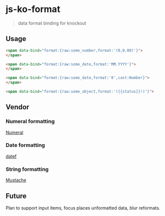 
js-ko-format
===

> data format binding for knockout

Usage
---

```html
<span data-bind="format:{raw:some_number,format:'(0,0.00)'}">
</span>

<span data-bind="format:{raw:some_date,format:'MM.YYYY'}">
</span>

<span data-bind="format:{raw:some_date,format:'0',cast:Number}">
</span>

<span data-bind="format:{raw:some_object,format:'({{status}}!)'}">
```

Vendor
---

### Numeral formatting

[Numeral](https://github.com/adamwdraper/Numeral-js)

### Date formatting

[datef](https://github.com/hogart/datef)

### String formatting

[Mustache](https://github.com/janl/mustache.js)

Future
---

Plan to support input items, focus places unformatted data, blur reformats.

